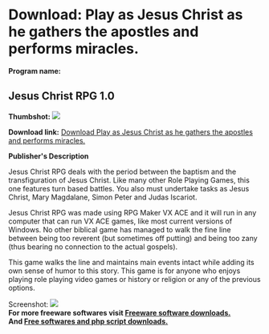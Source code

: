 # Download: Play as Jesus Christ as he gathers the apostles and performs miracles.

**Program name:**

## Jesus Christ RPG 1.0

  
**Thumbshot:** ![](http://www.freewarefiles.com/screenshot/jcrpg_md.jpg)   
  
**Download link:** [Download Play as Jesus Christ as he gathers the apostles and performs miracles.](http://freesoftwares.boysofts.com/Jesus-Christ-RPG_program_98445.html)  
  


**Publisher's Description**  
  


Jesus Christ RPG deals with the period between the baptism and the transfiguration of Jesus Christ. Like many other Role Playing Games, this one features turn based battles. You also must undertake tasks as Jesus Christ, Mary Magdalane, Simon Peter and Judas Iscariot. 

Jesus Christ RPG was made using RPG Maker VX ACE and it will run in any computer that can run VX ACE games, like most current versions of Windows. No other biblical game has managed to walk the fine line between being too reverent (but sometimes off putting) and being too zany (thus bearing no connection to the actual gospels). 

This game walks the line and maintains main events intact while adding its own sense of humor to this story. This game is for anyone who enjoys playing role playing video games or history or religion or any of the previous options.

  
  
Screenshot: ![](http://www.freewarefiles.com/screenshot/jcrpg.jpg)   
**For more freeware softwares visit [Freeware software downloads.](http://freesoftwares.boysofts.com/)**   
**And [Free softwares and php script downloads.](http://www.boysofts.com/)**
